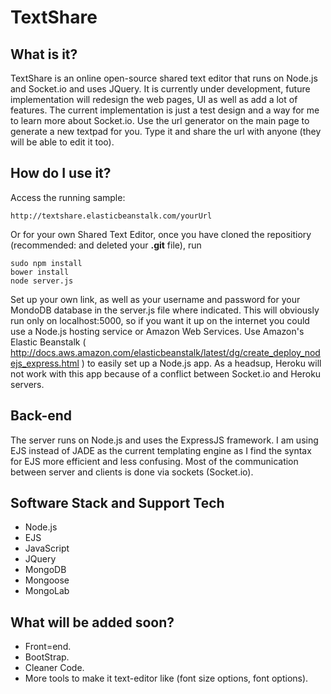 TextShare
=========
## What is it?
TextShare is an online open-source shared text editor that runs on Node.js and Socket.io and uses JQuery. 
It is currently under development, future implementation will redesign the web pages, UI as well as add a lot of features.
The current implementation is just a test design and a way for me to learn more about Socket.io.
Use the url generator on the main page to generate a new textpad for you. Type it and share the url with anyone (they will be able to edit it too).
## How do I use it?
Access the running sample:
```
http://textshare.elasticbeanstalk.com/yourUrl 
``` 
Or for your own Shared Text Editor, once you have cloned the repositiory (recommended: and deleted your **.git** file), run
```
sudo npm install
bower install
node server.js
```
Set up your own link, as well as your username and password for your MondoDB database in the server.js file where indicated.
This will obviously run only on localhost:5000, so if you want it up on the internet you could use a Node.js hosting service or Amazon Web Services. Use Amazon's Elastic Beanstalk ( http://docs.aws.amazon.com/elasticbeanstalk/latest/dg/create_deploy_nodejs_express.html ) to easily set up a Node.js app. As a headsup, Heroku will not work with this app because of a conflict between Socket.io and Heroku servers.
## Back-end
The server runs on Node.js and uses the ExpressJS framework. I am using EJS instead of JADE as the current templating engine as I find the syntax for EJS more efficient and less confusing. Most of the communication between server and clients is done via sockets (Socket.io).
## Software Stack and Support Tech
- Node.js
- EJS
- JavaScript
- JQuery
- MongoDB
- Mongoose
- MongoLab
## What will be added soon?
- Front=end.
- BootStrap.
- Cleaner Code.
- More tools to make it text-editor like (font size options, font options).

